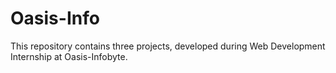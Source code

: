 # Oasis-Info
This repository contains three projects, developed during Web Development Internship at Oasis-Infobyte.
